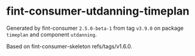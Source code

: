 # fint-consumer-utdanning-timeplan

Generated by fint-consumer `2.5.0-beta-1` from tag `v3.9.0` on package `timeplan` and component `utdanning`.

Based on fint-consumer-skeleton refs/tags/v1.6.0.
